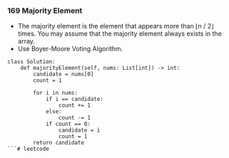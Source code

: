 ### 169 Majority Element
- The majority element is the element that appears more than ⌊n / 2⌋ times. You may assume that the majority element always exists in the array.
- Use Boyer-Moore Voting Algorithm.
```
class Solution:
    def majorityElement(self, nums: List[int]) -> int:
        candidate = nums[0]
        count = 1

        for i in nums:
            if i == candidate:
                count += 1
            else:
                count -= 1
            if count == 0:
                candidate = i
                count = 1
        return candidate        
```# leetcode
